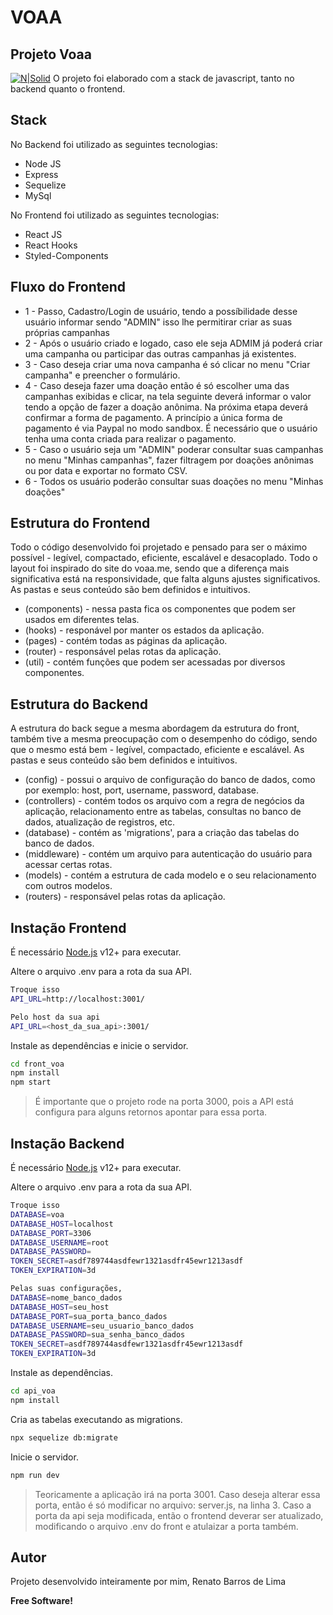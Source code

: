 # VOAA
## Projeto Voaa

[![N|Solid](https://voaa.me/_next/image?url=%2Fimages%2Fheader-logo.svg&w=256&q=75)](https://voaa.me)
O projeto foi elaborado com a stack de javascript, tanto no backend quanto o frontend.

## Stack
No Backend foi utilizado as seguintes tecnologias:
- Node JS
- Express
- Sequelize
- MySql

No Frontend foi utilizado as seguintes tecnologias:
- React JS
- React Hooks
- Styled-Components

## Fluxo do Frontend

- 1 - Passo, Cadastro/Login de usuário, tendo a possíbilidade desse usuário informar sendo "ADMIN" isso lhe permitirar criar as suas próprias campanhas
- 2 - Após o usuário criado e logado, caso ele seja ADMIM já poderá criar uma campanha ou participar das outras campanhas já existentes.
- 3 - Caso deseja criar uma nova campanha é só clicar no menu "Criar campanha" e preencher o formulário.
- 4 - Caso deseja fazer uma doação então é só escolher uma das campanhas exibidas e clicar, na tela seguinte deverá informar o valor tendo a opção de fazer a doação anônima. Na próxima etapa deverá confirmar a forma de pagamento. A princípio a única forma de pagamento é via Paypal no modo sandbox. É necessário que o usuário tenha uma conta criada para realizar o pagamento.
- 5 - Caso o usuário seja um "ADMIN" poderar consultar suas campanhas no menu "Minhas campanhas", fazer filtragem por doações anônimas ou por data e exportar no formato CSV.
- 6 - Todos os usuário poderão consultar suas doações no menu "Minhas doações"

## Estrutura do Frontend
Todo o código desenvolvido foi projetado e pensado para ser o máximo possível - legível, compactado, eficiente, escalável e desacoplado.
Todo o layout foi inspirado do site do voaa.me, sendo que a diferença mais significativa está na responsividade, que falta alguns ajustes significativos.
As pastas e seus conteúdo são bem definidos e intuitivos.
- (components) - nessa pasta fica os componentes que podem ser usados em diferentes telas.
- (hooks) - responável por manter os estados da aplicação.
- (pages) - contém todas as páginas da aplicação.
- (router) - responsável pelas rotas da aplicação.
- (util) - contém funções que podem ser acessadas por diversos componentes.

## Estrutura do Backend
A estrutura do back segue a mesma abordagem da estrutura do front, também tive a mesma preocupação com o desempenho do código, sendo que o mesmo está bem - legível, compactado, eficiente e escalável.
As pastas e seus conteúdo são bem definidos e intuitivos.
- (config) - possui o arquivo de configuração do banco de dados, como por exemplo: host, port, username, password, database.
- (controllers) - contém todos os arquivo com a regra de negócios da aplicação, relacionamento entre as tabelas, consultas no banco de dados, atualização de registros, etc.
- (database) - contém as 'migrations', para a criação das tabelas do banco de dados.
- (middleware) - contém um arquivo para autenticação do usuário para acessar certas rotas.
- (models) - contém a estrutura de cada modelo e o seu relacionamento com outros modelos.
- (routers) - responsável pelas rotas da aplicação.

## Instação Frontend

É necessário [Node.js](https://nodejs.org/) v12+ para executar.

Altere o arquivo .env para a rota da sua API.

```sh
Troque isso
API_URL=http://localhost:3001/
```
```sh
Pelo host da sua api
API_URL=<host_da_sua_api>:3001/
```

Instale as dependências e inicie o servidor.

```sh
cd front_voa
npm install
npm start
```
> É importante que o projeto rode na porta 3000, pois a API está configura para alguns retornos apontar para essa porta.

## Instação Backend

É necessário [Node.js](https://nodejs.org/) v12+ para executar.

Altere o arquivo .env para a rota da sua API.

```sh
Troque isso
DATABASE=voa
DATABASE_HOST=localhost
DATABASE_PORT=3306
DATABASE_USERNAME=root
DATABASE_PASSWORD=
TOKEN_SECRET=asdf789744asdfewr1321asdfr45ewr1213asdf
TOKEN_EXPIRATION=3d
```
```sh
Pelas suas configurações,
DATABASE=nome_banco_dados
DATABASE_HOST=seu_host
DATABASE_PORT=sua_porta_banco_dados
DATABASE_USERNAME=seu_usuario_banco_dados
DATABASE_PASSWORD=sua_senha_banco_dados
TOKEN_SECRET=asdf789744asdfewr1321asdfr45ewr1213asdf
TOKEN_EXPIRATION=3d
```

Instale as dependências.

```sh
cd api_voa
npm install
```

Cria as tabelas executando as migrations.

```sh
npx sequelize db:migrate
```

Inicie o servidor.

```sh
npm run dev
```

> Teoricamente a aplicação irá na porta 3001.
> Caso deseja alterar essa porta, então é só modificar no arquivo: server.js, na linha 3.
> Caso a porta da api seja modificada, então o frontend deverar ser atualizado, modificando o arquivo .env do front e atulaizar a porta também.




## Autor

Projeto desenvolvido inteiramente por mim, Renato Barros de Lima

**Free Software!**

